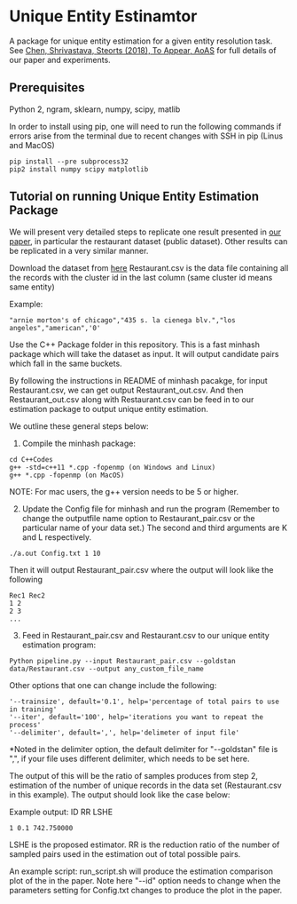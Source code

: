 # Unique Entity Estinamtor
A package for unique entity estimation for a given entity resolution task. See [Chen, Shrivastava, Steorts (2018), To Appear, AoAS](https://arxiv.org/abs/1710.02690) for full details of our paper and experiments. 

## Prerequisites
Python 2, ngram, sklearn, numpy, scipy, matlib

In order to install using pip, one will need to run the following commands if errors arise from the terminal due to recent changes with SSH in pip (Linus and MacOS)

```
pip install --pre subprocess32
pip2 install numpy scipy matplotlib
```

## Tutorial on running Unique Entity Estimation Package

We will present very detailed steps to replicate one result presented in [our paper](https://arxiv.org/pdf/1710.02690.pdf), in particular the restaurant dataset (public dataset). Other results can be replicated in a very similar manner.

Download the dataset from [here](https://hpi.de/naumann/projects/data-quality-and-cleansing/dude-duplicate-detection.html#c114715)
Restaurant.csv is the data file containing all the records with the cluster id in the last column (same cluster id means same entity)

Example:
```
"arnie morton's of chicago","435 s. la cienega blv.","los angeles","american",'0'
```

Use the C++ Package folder in this repository. This is a fast minhash package which will take the dataset as input. It will output candidate pairs which fall in the same buckets. 


By following the instructions in README of minhash pacakge, for input Restaurant.csv, we can get output Restaurant_out.csv. And then Restaurant_out.csv along with Restaurant.csv can be feed in to our estimation package to output unique entity estimation.

We outline these general steps below:

1. Compile the minhash package:
```
cd C++Codes
g++ -std=c++11 *.cpp -fopenmp (on Windows and Linux)
g++ *.cpp -fopenmp (on MacOS) 
```
NOTE: For mac users, the g++ version needs to be 5 or higher.

2. Update the Config file for minhash and run the program (Remember to change the outputfile name option to Restaurant_pair.csv or the particular name of your data set.) The second and third arguments are K and L respectively.
```
./a.out Config.txt 1 10
```
Then it will output Restaurant_pair.csv where the output will look like the following
```
Rec1 Rec2
1 2
2 3
...
```

3. Feed in Restaurant_pair.csv and Restaurant.csv to our unique entity estimation program:

```
Python pipeline.py --input Restaurant_pair.csv --goldstan data/Restaurant.csv --output any_custom_file_name
```


Other options that one can change include the following:
```
'--trainsize', default='0.1', help='percentage of total pairs to use in training'
'--iter', default='100', help='iterations you want to repeat the process'
'--delimiter', default=',', help='delimeter of input file'
```
*Noted in the delimiter option, the default delimiter for "--goldstan" file is ",", if your file uses different delimiter, which needs to be set here.

The output of this will be the ratio of samples produces from step 2, estimation of the number of unique records in the data set (Restaurant.csv in this example). The output should look like the case below: 


Example output: 
ID RR LSHE
```
1 0.1 742.750000
```

LSHE is the proposed estimator. RR is the reduction ratio of the number of sampled pairs used in the estimation out of total possible pairs.

An example script: run_script.sh will produce the estimation comparison plot of the in the paper. Note here "--id" option needs to change when the parameters setting for Config.txt changes to produce the plot in the paper.
